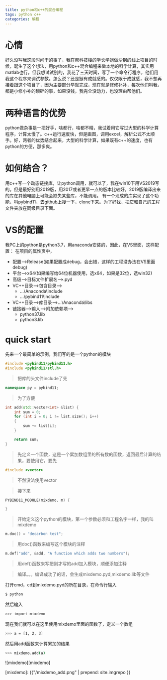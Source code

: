 ```yaml
---
title: python和c++的混合编程
tags: python c++ 
categories: 编程
---
```


# 心情
好久没写我这段时间干的事了，我在帮科技楼的学长学姐做沙钢的线上项目的时候，诞生了这个想法，用python和c++混合编程来做本地的科学计算，其实用matlab也行，但我想试试别的，我花了三天时间，写了一个命令行程序，他们用我这个程序来调试参数。怎么说？还是挺有成就感的。仅仅限于成就感，我不想再接着跟这个项目了，因为主要部分早就完成，现在就是修修补补，每次他们叫我，都是小修小补的琐碎的事，如果没钱，我完全没动力，也没理由帮他们。

<!-- more -->

# 两种语言的优势
python做杂事是一把好手，啥都行，啥都不精，我试着用它写过大型的科学计算程序，计算太慢了。c++运行速度快，但是画图，调用excel，解析公式不太顺手。好，两者的优势结合起来，大型的科学计算，如果既有c++的速度，也有python的方便，那多爽。

# 如何结合？
用c++写一个动态链接库，让python调用，就可以了，我在win10下用VS2019写的。但是最好别用2019版，用2017或者更早一点的版本比较好，2019版编译出来的库在其他电脑上可能会缺失某些库，不能调用。
有一个现成的库实现了这个功能，叫pybind11，去github上搜一下，clone下来。为了好找，把它和自己的工程文件夹放在同级目录下面。

# VS的配置
我PC上的python是python3.7，用anaconda安装的，因此，在VS里面，这样配置：
在项目的属性页中，
* 配置-->Release(如果配置成debug，会出错，这样的工程没办法在VS里面debug)
* 平台-->x64(如果编写给64位机器使用，选x64，如果是32位，选win32)
* 高级-->目标文件扩展名-->.pyd
* VC++目录-->包含目录-->
  * ...\Anaconda\include
  * ...\pybind11\include
* VC++目录-->库目录-->...\Anaconda\libs
* 链接器-->输入-->附加依赖项-->
  * python37.lib
  * python3.lib

# quick start
先来一个最简单的示例，我们写的是一个python的模块
```c++
#include <pybind11/pybind11.h> 
#include <pybind11/stl.h>
```

>把库的头文件include了先

```c++
namespace py = pybind11; 
```
>为了方便

```c++
int add(std::vector<int> &list) {
	int sum = 0;
	for (int i = 0; i != list.size(); i++)
	{
		sum += list[i];
	}

	return sum;
}
```
>先定义一个函数，这是一个累加数组里的所有数的函数，返回最后计算的结果，要使用它，要先

```c++
#include <vector>
```

>不然没法使用vector

>接下来

```c++
PYBIND11_MODULE(mixdemo, m) {

}
```

>开始定义这个python的模块，第一个参数必须和工程名字一样，我的叫mixdemo

```c++
m.doc() = "decarbon test";
```

>用doc()函数来编写这个模块的注释

```c++
m.def("add", &add, "A function which adds two numbers");
```

>用def()函数来写把刚才写的add加入模块，顺便添加注释

>编译。。。编译成功了的话，会生成mixdemo.pyd,mixdemo.lib等文件

打开cmd，cd到mixdemo.pyd的所在目录，在命令行输入
```bash
$ python
```

然后输入
```bash
>>> import mixdemo
```
现在我们就可以在这里使用mixdemo里面的函数了，定义一个数组
```bash
>>> a = [1, 2, 3]
```

然后用add函数来计算累加的结果
```bash
>>> mixdemo.add(a)
```


![mixdemo][mixdemo]


[mixdemo]: {{"/mixdemo_add.png" | prepend: site.imgrepo }}







